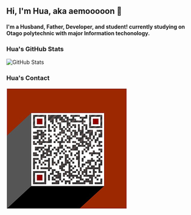 ##  Hi, I'm Hua, aka aemooooon 👋 

#### I'm a Husband, Father, Developer, and student! currently studying on Otago polytechnic with major Information techonology.




### Hua's GitHub Stats
![GitHub Stats](https://github-readme-stats.vercel.app/api?username=aemooooon&hide=["stars"]&show_icons=true&title_color=fff&icon_color=79ff97&text_color=9f9f9f&bg_color=151515)


### Hua's Contact

![Wechat](https://github.com/aemooooon/Project-Portfolio/blob/master/assets/img/p/WeChatQRcode.jpg?raw=true)
